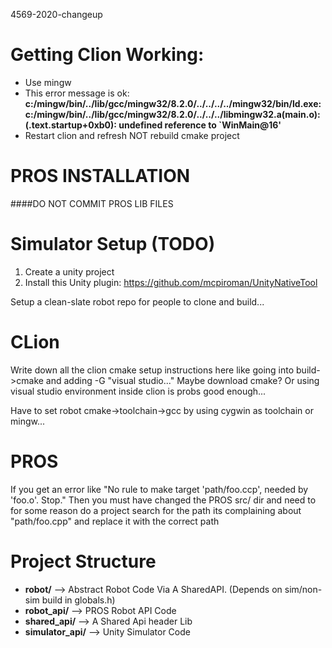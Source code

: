 4569-2020-changeup

# Getting Clion Working:
- Use mingw
- This error message is ok: <b>c:/mingw/bin/../lib/gcc/mingw32/8.2.0/../../../../mingw32/bin/ld.exe: c:/mingw/bin/../lib/gcc/mingw32/8.2.0/../../../libmingw32.a(main.o):(.text.startup+0xb0): undefined reference to `WinMain@16'</b>
- Restart clion and refresh NOT rebuild cmake project



# PROS INSTALLATION
 ####DO NOT COMMIT PROS LIB FILES
 

# Simulator Setup (TODO)
1. Create a unity project
2. Install this Unity plugin: https://github.com/mcpiroman/UnityNativeTool

Setup a clean-slate robot repo for people to clone and build...

# CLion
Write down all the clion cmake setup instructions here like going into build->cmake and adding -G "visual studio..."
Maybe download cmake? Or using visual studio environment inside clion is probs good enough...

Have to set robot cmake->toolchain->gcc by using cygwin as toolchain or mingw...


# PROS
If you get an error like "No rule to make target 'path/foo.ccp', needed by 'foo.o'. Stop." Then you must have changed the
PROS src/ dir and need to for some reason do a project search for the path its complaining about "path/foo.cpp" and replace
it with the correct path


# Project Structure
* **robot/** --> Abstract Robot Code Via A SharedAPI. (Depends on sim/non-sim build in globals.h)
* **robot_api/** --> PROS Robot API Code
* **shared_api/** --> A Shared Api header Lib
* **simulator_api/** --> Unity Simulator Code